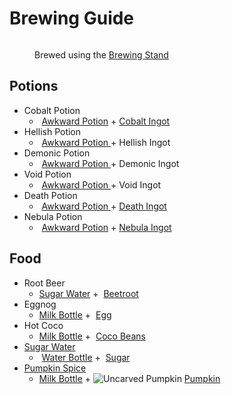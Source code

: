 # Brewing Guide

<figure><img src="https://minecraft.wiki/images/thumb/Brewing_Stand_(empty)_JE10.png/150px-Brewing_Stand_(empty)_JE10.png?58d74" alt=""><figcaption><p>Brewed using the <a href="https://minecraft.wiki/w/Brewing_Stand">Brewing Stand</a></p></figcaption></figure>

## Potions

* Cobalt Potion
  * <img src="https://minecraft.wiki/images/Water_Bottle_JE2_BE2.png?acae5" alt="" data-size="line"> [Awkward Potion](https://minecraft.wiki/w/Potion#Base_potions) + <img src="https://github.com/user-attachments/assets/a5a960ad-9791-4325-9ff0-dd820bece694" alt="" data-size="line">[Cobalt Ingot](../items/ingots/cobalt-ingot.md)
* Hellish Potion
  * <img src="https://minecraft.wiki/images/Water_Bottle_JE2_BE2.png?acae5" alt="" data-size="line"> [Awkward Potion ](https://minecraft.wiki/w/Potion#Base_potions)+ Hellish Ingot
* Demonic Potion
  * <img src="https://minecraft.wiki/images/Water_Bottle_JE2_BE2.png?acae5" alt="" data-size="line"> [Awkward Potion ](https://minecraft.wiki/w/Potion#Base_potions)+ Demonic Ingot
* Void Potion
  * <img src="https://minecraft.wiki/images/Water_Bottle_JE2_BE2.png?acae5" alt="" data-size="line"> [Awkward Potion ](https://minecraft.wiki/w/Potion#Base_potions)+ Void Ingot
* Death Potion
  * <img src="https://minecraft.wiki/images/Water_Bottle_JE2_BE2.png?acae5" alt="" data-size="line"> [Awkward Potion ](https://minecraft.wiki/w/Potion#Base_potions)+ <img src="https://github.com/user-attachments/assets/f4818c7c-f8c9-4218-b546-70a6a439e4cb" alt="" data-size="line">[Death Ingot](../items/ingots/death-ingot.md)
* Nebula Potion
  * <img src="https://minecraft.wiki/images/Water_Bottle_JE2_BE2.png?acae5" alt="" data-size="line"> [Awkward Potion](https://minecraft.wiki/w/Potion#Base_potions) + <img src="https://github.com/user-attachments/assets/21b0e1ab-de86-4f43-8618-453683820f4b" alt="" data-size="line">[Nebula Ingot](../items/ingots/nebula-ingot.md)

## Food

* Root Beer
  * <img src="https://github.com/user-attachments/assets/81d985f3-0c44-468e-ba2e-65c26664b823" alt="" data-size="line">[Sugar Water](../items/foods/sugar-water.md) + <img src="https://minecraft.wiki/images/Beetroot_JE2_BE2.png?649dc" alt="" data-size="line"> [Beetroot](https://minecraft.wiki/w/Beetroot)
* Eggnog
  * <img src="https://github.com/user-attachments/assets/ab064ff8-ecab-4101-b7e7-a7ec210c4788" alt="" data-size="line">[Milk Bottle](../items/foods/milk-bottle.md) + <img src="https://minecraft.wiki/images/thumb/Egg_JE2_BE2.png/150px-Egg_JE2_BE2.png?495d9" alt="" data-size="line"> [Egg](https://minecraft.wiki/w/Egg)
* Hot Coco
  * <img src="https://github.com/user-attachments/assets/ab064ff8-ecab-4101-b7e7-a7ec210c4788" alt="" data-size="line">[Milk Bottle](../items/foods/milk-bottle.md) + <img src="https://minecraft.wiki/images/thumb/Cocoa_Beans_JE4_BE3.png/150px-Cocoa_Beans_JE4_BE3.png?48f20" alt="" data-size="line"> [Coco Beans](https://minecraft.wiki/w/Cocoa_Beans)
* <img src="https://github.com/user-attachments/assets/81d985f3-0c44-468e-ba2e-65c26664b823" alt="" data-size="line">[Sugar Water](../items/foods/sugar-water.md)
  * <img src="https://minecraft.wiki/images/Water_Bottle_JE2_BE2.png?acae5" alt="" data-size="line"> [Water Bottle](https://minecraft.wiki/w/Potion#Base_potions) + <img src="https://minecraft.wiki/images/Sugar_JE2_BE2.png?9185b" alt="" data-size="line"> [Sugar](https://minecraft.wiki/w/Sugar)
* <img src="https://github.com/user-attachments/assets/a96961e2-9018-4f25-bcc5-811abff55a78" alt="" data-size="line">[Pumpkin Spice](../items/foods/pumpkin-spice.md)
  * <img src="https://github.com/user-attachments/assets/ab064ff8-ecab-4101-b7e7-a7ec210c4788" alt="" data-size="line">[Milk Bottle](../items/foods/milk-bottle.md) + <img src="https://minecraft.wiki/images/thumb/Carved_Pumpkin_(N)_JE5.png/150px-Carved_Pumpkin_(N)_JE5.png?32a4a" alt="Uncarved Pumpkin" data-size="line"> [Pumpkin](https://minecraft.wiki/w/Pumpkin)

